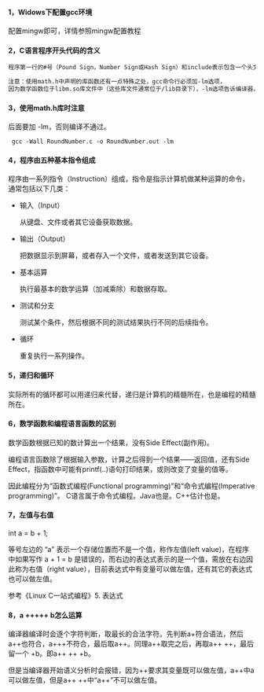 #### 1，Widows下配置gcc环境

配置mingw即可，详情参照mingw配置教程

#### 2，C语言程序开头代码的含义

```txt
程序第一行的#号（Pound Sign，Number Sign或Hash Sign）和include表示包含一个头文件（Header File），后面尖括号（Angel Bracket）中就是文件名（这些头文件通常位于/usr/include目录下）。头文件中声明了我们程序中使用的库函数，根据先声明后使用的原则，要使用printf函数必须包含stdio.h，要使用数学函数必须包含math.h，如果什么库函数都不使用就不必包含任何头文件，例如写一个程序int main(void){int a;a=2;return 0;}，不需要包含头文件就可以编译通过，当然这个程序什么也做不了。

注意：使用math.h中声明的库函数还有一点特殊之处，gcc命令行必须加-lm选项，
因为数学函数位于libm.so库文件中（这些库文件通常位于/lib目录下），-lm选项告诉编译器，我们程序中用到的数学函数要到这个库文件里找。本书用到的大部分库函数（例如printf）位于libc.so库文件中，使用libc.so中的库函数在编译时不需要加-lc选项，当然加了也不算错，因为这个选项是gcc的默认选项。关于头文件和库函数目前理解这么多就可以了
```

#### 3，使用math.h库时注意

后面要加 -lm，否则编译不通过。

```shell
 gcc -Wall RoundNumber.c -o RoundNumber.out -lm
```

#### 4，程序由五种基本指令组成

程序由一系列指令（Instruction）组成，指令是指示计算机做某种运算的命令，通常包括以下几类：

- 输入（Input）

  从键盘、文件或者其它设备获取数据。

- 输出（Output）

  把数据显示到屏幕，或者存入一个文件，或者发送到其它设备。

- 基本运算

  执行最基本的数学运算（加减乘除）和数据存取。

- 测试和分支

  测试某个条件，然后根据不同的测试结果执行不同的后续指令。

- 循环

  重复执行一系列操作。

#### 5，递归和循环

实际所有的循环都可以用递归来代替，递归是计算机的精髓所在，也是编程的精髓所在。

#### 6，数学函数和编程语言函数的区别

数学函数根据已知的数计算出一个结果，没有Side Effect(副作用)。

编程语言函数除了根据输入参数，计算之后得到一个结果——返回值，还有Side Effect，指函数中可能有printf(..)语句打印结果，或则改变了变量的值等。

因此编程分为“函数式编程(Functional programming)”和“命令式编程(Imperative programming)”。
C语言属于命令式编程。Java也是。C++估计也是。

#### 7，左值与右值

int  a = b + 1;

等号左边的 “a” 表示一个存储位置而不是一个值，称作左值(left value)，在程序中如果写作 a + 1 = b 是错误的，而右边的表达式表示的是一个值，需放在右边因此称为右值（right value），目前表达式中有变量可以做左值，还有其它的表达式也可以做左值。

参考《Linux C一站式编程》5. 表达式

#### 8，a +++++ b怎么运算

编译器编译时会逐个字符判断，取最长的合法字符。先判断a+符合语法，然后a++也符合，a+++不符合，最后取a++。同理a++取完之后，再取a++  ++，最后留一个 +b。即a++  ++  +b。

但是当编译器开始语义分析时会报错，因为++要求其变量既可以做左值，a++中a可以做左值，但是a++ ++中“a++”不可以做左值。